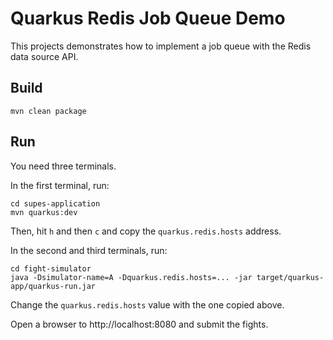 # Quarkus Redis Job Queue Demo

This projects demonstrates how to implement a job queue with the Redis data source API.

## Build

```shell
mvn clean package
```

## Run

You need three terminals.

In the first terminal, run:

```shell
cd supes-application
mvn quarkus:dev
```

Then, hit `h` and then `c` and copy the `quarkus.redis.hosts` address.

In the second and third terminals, run:

```shell
cd fight-simulator
java -Dsimulator-name=A -Dquarkus.redis.hosts=... -jar target/quarkus-app/quarkus-run.jar
```

Change the `quarkus.redis.hosts` value with the one copied above.

Open a browser to http://localhost:8080 and submit the fights.